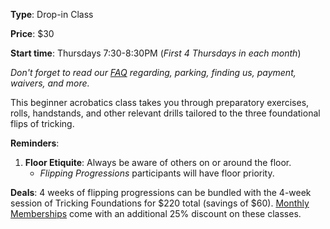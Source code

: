 **Type**: Drop-in Class

**Price**: $30

**Start time**: Thursdays 7:30-8:30PM (*First 4 Thursdays in each month*)

*Don't forget to read our [FAQ](./faq.html) regarding, parking, finding us, payment, waivers, and more.*

This beginner acrobatics class takes you through preparatory exercises, rolls, handstands, and other relevant drills tailored to the three foundational flips of tricking.  

**Reminders**:
1. **Floor Etiquite**: Always be aware of others on or around the floor.
    - *Flipping Progressions* participants will have floor priority.

**Deals**: 4 weeks of flipping progressions can be bundled with the 4-week session of Tricking Foundations for $220 total (savings of $60).  [Monthly Memberships](./memberships.html) come with an additional 25% discount on these classes.